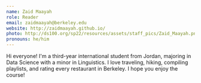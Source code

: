 ```yaml
---
name: Zaid Maayah
role: Reader
email: zaidmaayah@berkeley.edu
website: http://zaidmaayah.github.io/
photo: http://ds100.org/sp22/resources/assets/staff_pics/Zaid_Maayah.png
pronouns: he/him
---
```

Hi everyone! I'm a third-year international student from Jordan, majoring in Data Science with a minor in Linguistics. I love traveling, hiking, compiling playlists, and rating every restaurant in Berkeley. I hope you enjoy the course! 
